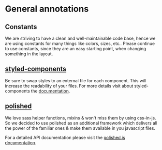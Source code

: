 # General annotations

## Constants

We are striving to have a clean and well-maintainable code base, hence we are using constants for many things like colors, sizes, etc.. Please continue to use constants, since they are an easy starting point, when changing something in the layout.

## [styled-components](https://github.com/Khan/styled-components)

Be sure to swap styles to an external file for each component. This will increase the readability of your files.
For more details visit about styled-components the [documentation](https://www.styled-components.com/docs).

## [polished](https://polished.js.org/docs/)

We love sass helper functions, mixins & won't miss them by using css-in-js. So we decided to use polished as an additional framework which delivers all the power of the familiar ones & make them available in you javascript files.

For a detailed API documentation please visit the [polished.js documentation](https://polished.js.org/docs/).
